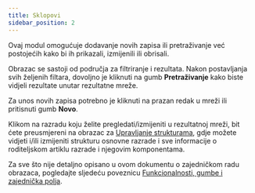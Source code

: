 ```yaml
---
title: Sklopovi
sidebar_position: 2
---
```


Ovaj modul omogućuje dodavanje novih zapisa ili pretraživanje već postojećih kako bi ih prikazali, izmijenili ili obrisali.

Obrazac se sastoji od područja za filtriranje i rezultata. Nakon postavljanja svih željenih filtara, dovoljno je kliknuti na gumb **Pretraživanje** kako biste vidjeli rezultate unutar rezultatne mreže.

Za unos novih zapisa potrebno je kliknuti na prazan redak u mreži ili pritisnuti gumb  **Novo**. 

Klikom na razradu koju želite pregledati/izmijeniti u rezultatnoj mreži, bit ćete preusmjereni na obrazac za [Upravljanje strukturama](assemblies/structure-management), gdje možete vidjeti i/ili izmijeniti strukturu osnovne razrade i sve informacije o roditeljskom artiklu razrade i njegovim komponentama.

Za sve što nije detaljno opisano u ovom dokumentu o zajedničkom radu obrazaca, pogledajte sljedeću poveznicu [Funkcionalnosti, gumbe i zajednička polja](/docs/guide/common).
